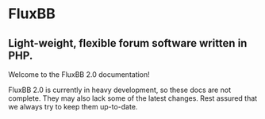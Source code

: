 # FluxBB

## Light-weight, flexible forum software written in PHP.

Welcome to the FluxBB 2.0 documentation!

FluxBB 2.0 is currently in heavy development, so these docs are not complete.
They may also lack some of the latest changes.
Rest assured that we always try to keep them up-to-date.
